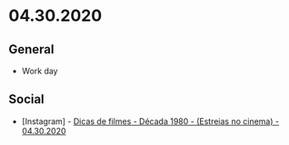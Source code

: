 # 04.30.2020

## General

- Work day

## Social

- \[Instagram\] - [Dicas de filmes - Década 1980 - (Estreias no cinema) - 04.30.2020](https://www.instagram.com/p/B_oCQlgpuX8/)

